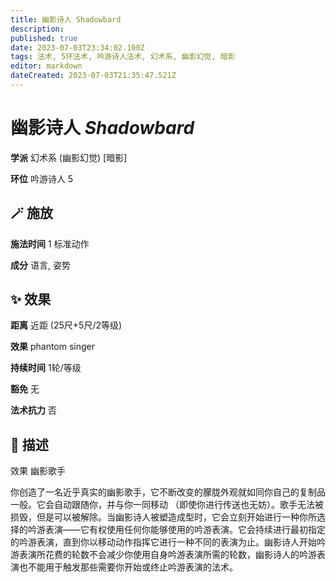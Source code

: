 ```yaml
---
title: 幽影诗人 Shadowbard
description: 
published: true
date: 2023-07-03T23:34:02.100Z
tags: 法术, 5环法术, 吟游诗人法术, 幻术系, 幽影幻觉, 暗影
editor: markdown
dateCreated: 2023-07-03T21:35:47.521Z
---
```


# **幽影诗人** *Shadowbard*

**学派** 幻术系 (幽影幻觉) \[暗影\] 

**环位** 吟游诗人 5

## 🪄 施放

**施法时间** 1 标准动作

**成分** 语言, 姿势

## ✨ 效果  

**距离** 近距 (25尺+5尺/2等级) 

**效果** phantom singer 

**持续时间** 1轮/等级 

**豁免** 无

**法术抗力** 否

## 📖 描述

效果          幽影歌手

你创造了一名近乎真实的幽影歌手，它不断改变的朦胧外观就如同你自己的复制品一般。它会自动跟随你，并与你一同移动 （即使你进行传送也无妨）。歌手无法被损毁，但是可以被解除。当幽影诗人被塑造成型时，它会立刻开始进行一种你所选择的吟游表演——它有权使用任何你能够使用的吟游表演。它会持续进行最初指定的吟游表演，直到你以移动动作指挥它进行一种不同的表演为止。幽影诗人开始吟游表演所花费的轮数不会减少你使用自身吟游表演所需的轮数，幽影诗人的吟游表演也不能用于触发那些需要你开始或终止吟游表演的法术。
    